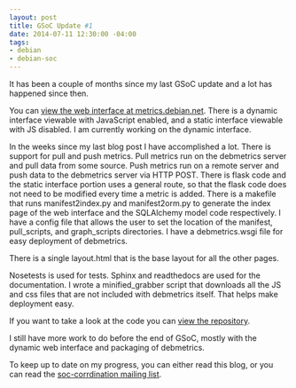 ```yaml
---
layout: post
title: GSoC Update #1
date: 2014-07-11 12:30:00 -04:00
tags:
- debian
- debian-soc
---
```


It has been a couple of months since my last GSoC update and a lot has happened since then.

You can [view the web interface at metrics.debian.net](http://metrics.debian.net). There is a dynamic interface viewable with JavaScript enabled, and a static interface viewable with JS disabled. I am currently working on the dynamic interface.

In the weeks since my last blog post I have accomplished a lot. There is support for pull and push metrics. Pull metrics run on the debmetrics server and pull data from some source. Push metrics run on a remote server and push data to the debmetrics server via HTTP POST. There is flask code and the static interface portion uses a general route, so that the flask code does not need to be modified every time a metric is added. There is a makefile that runs manifest2index.py and manifest2orm.py to generate the index page of the web interface and the SQLAlchemy model code respectively. I have a config file that allows the user to set the location of the manifest, pull_scripts, and graph_scripts directories. I have a debmetrics.wsgi file for easy deployment of debmetrics.

There is a single layout.html that is the base layout for all the other pages.

Nosetests is used for tests. Sphinx and readthedocs are used for the documentation. I wrote a minified_grabber script that downloads all the JS and css files that are not included with debmetrics itself. That helps make deployment easy.

If you want to take a look at the code you can [view the repository](http://anonscm.debian.org/gitweb/?p=users/josephbisch-guest/debmetrics.git;a=summary).

I still have more work to do before the end of GSoC, mostly with the dynamic web interface and packaging of debmetrics.

To keep up to date on my progress, you can either read this blog, or you can read the [soc-corrdination mailing list](http://lists.alioth.debian.org/mailman/listinfo/soc-coordination).
